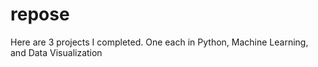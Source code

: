 # repose
Here are 3 projects I completed. One each in Python, Machine Learning, and Data Visualization
